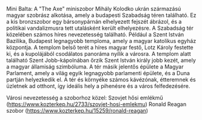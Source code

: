 Mini Balta:
A "The Axe" miniszobor Mihály Kolodko ukrán származású magyar szobrász alkotása, amely a budapesti Szabadság téren található. Ez a kis bronzszobor egy bársonypárnán elhelyezett fejszét ábrázol, és a politikai vandalizmusra tett utalásként került elhelyezésre. 
A Szabadság tér közelében számos híres nevezetesség található. Például a Szent István Bazilika, Budapest legnagyobb temploma, amely a magyar katolikus egyház központja. A templom belső terét a híres magyar festő, Lotz Károly festette ki, és a kupolájából csodálatos panoráma nyílik a városra. A templom alatt található Szent Jobb-kápolnában őrzik Szent István király jobb kezét, amely a magyar államiság szimbóluma.
A tér másik jelentős épülete a Magyar Parlament, amely a világ egyik legnagyobb parlamenti épülete, és a Duna partján helyezkedik el. A tér és környéke számos kávézónak, étteremnek és üzletnek ad otthont, így ideális hely a pihenésre és a város felfedezésére.

Városi nevezetesség a szoborhoz közel:
Szovjet hősi emlékmű (https://www.kozterkep.hu/2733/szovjet-hosi-emlekmu)
Ronald Reagan szobor (https://www.kozterkep.hu/15259/ronald-reagan)